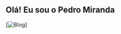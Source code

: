 ## Olá! Eu sou o Pedro Miranda
[![Blog](https://img.shields.io/badge/Discord-7289DA?style=for-the-badge&logo=discord&logoColor=white)]
<!--
**Pwdrin/Pwdrin** is a ✨ _special_ ✨ repository because its `README.md` (this file) appears on your GitHub profile.

Here are some ideas to get you started:

- 🔭 I’m currently working on ...
- 🌱 I’m currently learning ...
- 👯 I’m looking to collaborate on ...
- 🤔 I’m looking for help with ...
- 💬 Ask me about ...
- 📫 How to reach me: ...
- 😄 Pronouns: ...
- ⚡ Fun fact: ...
-->
